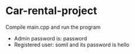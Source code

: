 # Car-rental-project

Compile main.cpp and run the program

* Admin password is: password
* Registered user: somil and its password is hello
